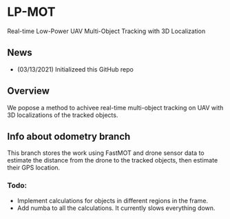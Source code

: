 # LP-MOT
Real-time Low-Power UAV Multi-Object Tracking with 3D Localization

## News
 - (03/13/2021) Initializeed this GitHub repo

## Overview
We popose a method to achivee real-time multi-object tracking on UAV with 3D localizations of the tracked objects. 

## Info about odometry branch
This branch stores the work using FastMOT and drone sensor data to estimate the distance from the drone to the tracked objects, then estimate their GPS location. 
### Todo:
- Implement calculations for objects in different regions in the frame. 
- Add numba to all the calculations. It currently slows everything down. 
